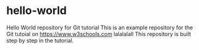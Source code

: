 # hello-world
Hello World repository for Git tutorial
This is an example repository for the Git tutoial on https://www.w3schools.com
lalalalall
This repository is built step by step in the tutorial.
